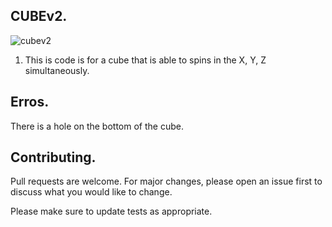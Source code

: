 ## CUBEv2.
![cubev2](https://github.com/2Kronos/Webgl-Cube/assets/163877990/39a831e0-0b85-4a2c-b4a3-0e35e61757fe)


1) This is code is for a cube that is able to spins in the X, Y, Z simultaneously.


## Erros.
There is a hole on the bottom of the cube.

## Contributing.

Pull requests are welcome. For major changes, please open an issue first
to discuss what you would like to change.

Please make sure to update tests as appropriate.
